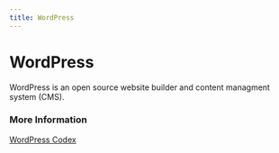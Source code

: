 ```yaml
---
title: WordPress
---
```


# WordPress

WordPress is an open source website builder and content managment system (CMS).

### More Information

<a href='https://codex.wordpress.org/' target='_blank' rel='nofollow'>WordPress Codex</a>
